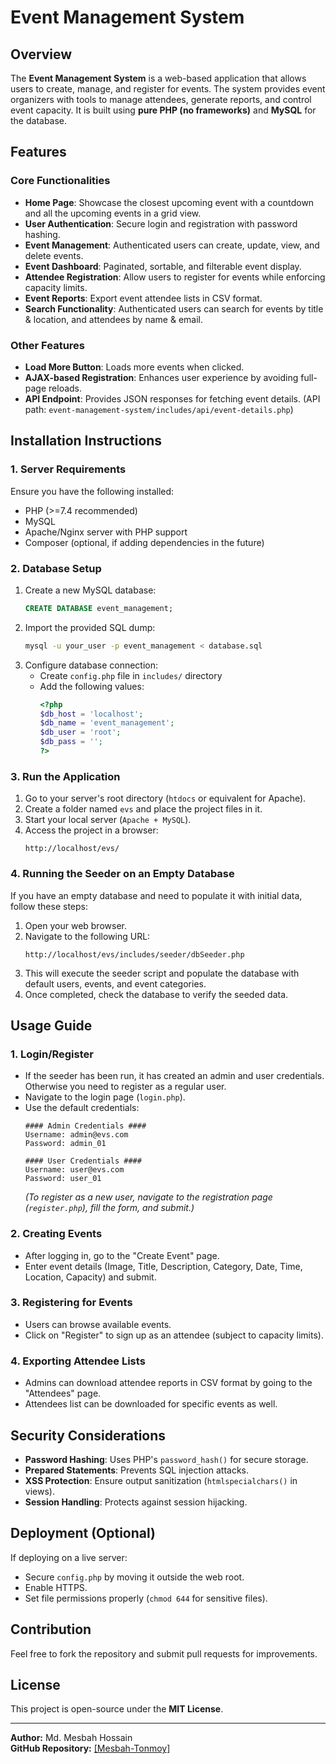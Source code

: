# Event Management System

## Overview
The **Event Management System** is a web-based application that allows users to create, manage, and register for events. The system provides event organizers with tools to manage attendees, generate reports, and control event capacity. It is built using **pure PHP (no frameworks)** and **MySQL** for the database.

## Features
### Core Functionalities
- **Home Page**: Showcase the closest upcoming event with a countdown and all the upcoming events in a grid view.
- **User Authentication**: Secure login and registration with password hashing.
- **Event Management**: Authenticated users can create, update, view, and delete events.
- **Event Dashboard**: Paginated, sortable, and filterable event display.
- **Attendee Registration**: Allow users to register for events while enforcing capacity limits.
- **Event Reports**: Export event attendee lists in CSV format.
- **Search Functionality**: Authenticated users can search for events by title & location, and attendees by name & email.

### Other Features
- **Load More Button**: Loads more events when clicked.
- **AJAX-based Registration**: Enhances user experience by avoiding full-page reloads.
- **API Endpoint**: Provides JSON responses for fetching event details. 
                    (API path: `event-management-system/includes/api/event-details.php`)

## Installation Instructions
### 1. Server Requirements
Ensure you have the following installed:
- PHP (>=7.4 recommended)
- MySQL
- Apache/Nginx server with PHP support
- Composer (optional, if adding dependencies in the future)

### 2. Database Setup
1. Create a new MySQL database:
   ```sql
   CREATE DATABASE event_management;
   ```
2. Import the provided SQL dump:
   ```sh
   mysql -u your_user -p event_management < database.sql
   ```
3. Configure database connection:
   - Create `config.php` file in `includes/` directory
   - Add the following values:
     ```php
     <?php
     $db_host = 'localhost';
     $db_name = 'event_management';
     $db_user = 'root';
     $db_pass = '';
     ?>
     ```

### 3. Run the Application
1. Go to your server's root directory (`htdocs` or equivalent for Apache).
2. Create a folder named `evs` and place the project files in it.
3. Start your local server (`Apache + MySQL`).
4. Access the project in a browser:
   ```
   http://localhost/evs/
   ```

### 4. Running the Seeder on an Empty Database
If you have an empty database and need to populate it with initial data, follow these steps:
1. Open your web browser.
2. Navigate to the following URL:
   ```
   http://localhost/evs/includes/seeder/dbSeeder.php
   ```
3. This will execute the seeder script and populate the database with default users, events, and event categories.
4. Once completed, check the database to verify the seeded data.

## Usage Guide
### 1. Login/Register
- If the seeder has been run, it has created an admin and user credentials. Otherwise you need to register as a regular user.
- Navigate to the login page (`login.php`).
- Use the default credentials:
  ```
  #### Admin Credentials ####
  Username: admin@evs.com
  Password: admin_01

  #### User Credentials ####
  Username: user@evs.com
  Password: user_01
  ```
  *(To register as a new user, navigate to the registration page (`register.php`), fill the form, and submit.)*

### 2. Creating Events
- After logging in, go to the "Create Event" page.
- Enter event details (Image, Title, Description, Category, Date, Time, Location, Capacity) and submit.

### 3. Registering for Events
- Users can browse available events.
- Click on "Register" to sign up as an attendee (subject to capacity limits).

### 4. Exporting Attendee Lists
- Admins can download attendee reports in CSV format by going to the "Attendees" page.
- Attendees list can be downloaded for specific events as well.

## Security Considerations
- **Password Hashing**: Uses PHP's `password_hash()` for secure storage.
- **Prepared Statements**: Prevents SQL injection attacks.
- **XSS Protection**: Ensure output sanitization (`htmlspecialchars()` in views).
- **Session Handling**: Protects against session hijacking.

## Deployment (Optional)
If deploying on a live server:
- Secure `config.php` by moving it outside the web root.
- Enable HTTPS.
- Set file permissions properly (`chmod 644` for sensitive files).

## Contribution
Feel free to fork the repository and submit pull requests for improvements.

## License
This project is open-source under the **MIT License**.

---
**Author:** Md. Mesbah Hossain  
**GitHub Repository:** [\[Mesbah-Tonmoy\]](https://github.com/Mesbah-Tonmoy)

